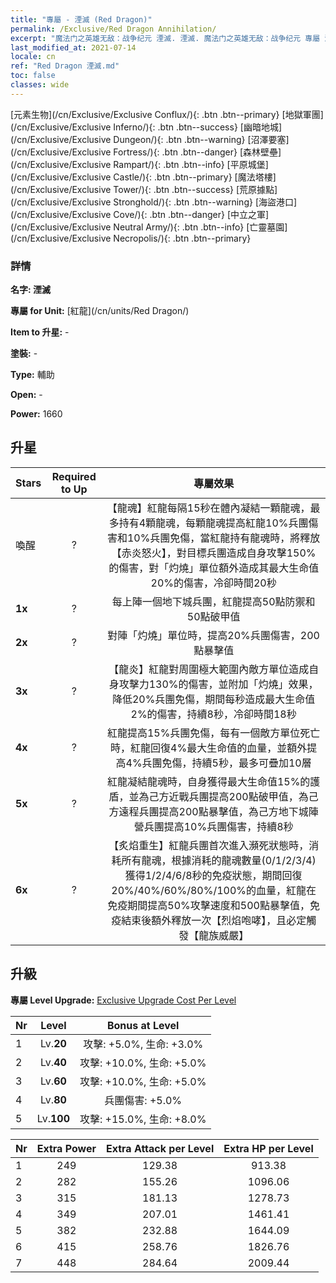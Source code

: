 ```yaml
---
title: "專屬 - 湮滅 (Red Dragon)"
permalink: /Exclusive/Red Dragon Annihilation/
excerpt: "魔法门之英雄无敌：战争纪元 湮滅. 湮滅. 魔法门之英雄无敌：战争纪元 專屬 湮滅. 紅龍 專屬."
last_modified_at: 2021-07-14
locale: cn
ref: "Red Dragon 湮滅.md"
toc: false
classes: wide
---
```

 [元素生物](/cn/Exclusive/Exclusive Conflux/){: .btn .btn--primary} [地獄軍團](/cn/Exclusive/Exclusive Inferno/){: .btn .btn--success} [幽暗地城](/cn/Exclusive/Exclusive Dungeon/){: .btn .btn--warning} [沼澤要塞](/cn/Exclusive/Exclusive Fortress/){: .btn .btn--danger} [森林壁壘](/cn/Exclusive/Exclusive Rampart/){: .btn .btn--info} [平原城堡](/cn/Exclusive/Exclusive Castle/){: .btn .btn--primary} [魔法塔樓](/cn/Exclusive/Exclusive Tower/){: .btn .btn--success} [荒原據點](/cn/Exclusive/Exclusive Stronghold/){: .btn .btn--warning} [海盜港口](/cn/Exclusive/Exclusive Cove/){: .btn .btn--danger} [中立之軍](/cn/Exclusive/Exclusive Neutral Army/){: .btn .btn--info} [亡靈墓園](/cn/Exclusive/Exclusive Necropolis/){: .btn .btn--primary} 

### 詳情
 **名字: 湮滅** 

 **專屬 for Unit:** [紅龍](/cn/units/Red Dragon/) 

 **Item to 升星:** -

 **塗裝:** -

 **Type:** 輔助

 **Open:** -

 **Power:** 1660

## 升星

  |     Stars    |  Required to Up | 專屬效果 |
  |:-------------|:---------------:|:---------------:|
  |  喚醒  | ? | 【龍魂】紅龍每隔15秒在體內凝結一顆龍魂，最多持有4顆龍魂，每顆龍魂提高紅龍10%兵團傷害和10%兵團免傷，當紅龍持有龍魂時，將釋放【赤炎怒火】，對目標兵團造成自身攻擊150%的傷害，對「灼燒」單位額外造成其最大生命值20%的傷害，冷卻時間20秒 |
  | **1x** <i class="fas fa-star"/> | ? | 每上陣一個地下城兵團，紅龍提高50點防禦和50點破甲值 |
  | **2x** <i class="fas fa-star"/> | ? | 對陣「灼燒」單位時，提高20%兵團傷害，200點暴擊值 |
  | **3x** <i class="fas fa-star"/> | ? | 【龍炎】紅龍對周圍極大範圍內敵方單位造成自身攻擊力130%的傷害，並附加「灼燒」效果，降低20%兵團免傷，期間每秒造成最大生命值2%的傷害，持續8秒，冷卻時間18秒 |
  | **4x** <i class="fas fa-star"/> | ? | 紅龍提高15%兵團免傷，每有一個敵方單位死亡時，紅龍回復4%最大生命值的血量，並額外提高4%兵團免傷，持續5秒，最多可疊加10層 |
  | **5x** <i class="fas fa-star"/> | ? | 紅龍凝結龍魂時，自身獲得最大生命值15%的護盾，並為己方近戰兵團提高200點破甲值，為己方遠程兵團提高200點暴擊值，為己方地下城陣營兵團提高10%兵團傷害，持續8秒 |
  | **6x** <i class="fas fa-star"/> | ? | 【炙焰重生】紅龍兵團首次進入瀕死狀態時，消耗所有龍魂，根據消耗的龍魂數量(0/1/2/3/4)獲得1/2/4/6/8秒的免疫狀態，期間回復20%/40%/60%/80%/100%的血量，紅龍在免疫期間提高50%攻擊速度和500點暴擊值，免疫結束後額外釋放一次【烈焰咆哮】，且必定觸發【龍族威嚴】 |


## 升級
 **專屬 Level Upgrade:** [Exclusive Upgrade Cost Per Level](/Exclusive/ExclusiveUpgradeCostPerLevel/)

  |  Nr  |   Level  | Bonus at Level |
  |:-----|:--------:|:--------------:|
  | 1 | Lv.**20** | 攻擊: +5.0%, 生命: +3.0% |
  | 2 | Lv.**40** | 攻擊: +10.0%, 生命: +5.0% |
  | 3 | Lv.**60** | 攻擊: +10.0%, 生命: +5.0% |
  | 4 | Lv.**80** | 兵團傷害: +5.0% |
  | 5 | Lv.**100** | 攻擊: +15.0%, 生命: +8.0% |


  |  Nr  |  Extra Power | Extra Attack per Level | Extra HP per Level |
  |:-----|:--------:|:--------:|:--------:|
  | 1 | 249 | 129.38 | 913.38 |
  | 2 | 282 | 155.26 | 1096.06 |
  | 3 | 315 | 181.13 | 1278.73 |
  | 4 | 349 | 207.01 | 1461.41 |
  | 5 | 382 | 232.88 | 1644.09 |
  | 6 | 415 | 258.76 | 1826.76 |
  | 7 | 448 | 284.64 | 2009.44 |


